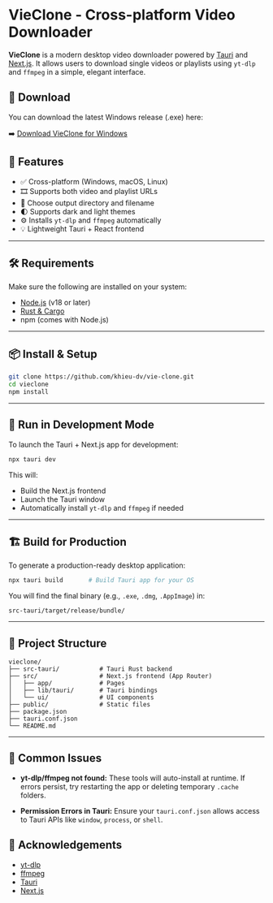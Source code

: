 
# VieClone - Cross-platform Video Downloader

**VieClone** is a modern desktop video downloader powered by [Tauri](https://tauri.app/) and [Next.js](https://nextjs.org/). It allows users to download single videos or playlists using `yt-dlp` and `ffmpeg` in a simple, elegant interface.

## 🔗 Download

You can download the latest Windows release (.exe) here:

➡️ [Download VieClone for Windows](https://github.com/khieu-dv/vie-clone/releases/download/1.0.0/vieclone_tauri_0.1.0_x64-setup.exe)


## 🚀 Features

- ✅ Cross-platform (Windows, macOS, Linux)
- 🎞 Supports both video and playlist URLs
- 📁 Choose output directory and filename
- 🌓 Supports dark and light themes
- ⚙️ Installs `yt-dlp` and `ffmpeg` automatically
- 💡 Lightweight Tauri + React frontend

---

## 🛠 Requirements

Make sure the following are installed on your system:

- [Node.js](https://nodejs.org/) (v18 or later)
- [Rust & Cargo](https://rustup.rs/)
- npm (comes with Node.js)


---

## 📦 Install & Setup

```bash
git clone https://github.com/khieu-dv/vie-clone.git
cd vieclone
npm install
````

---

## 🧪 Run in Development Mode

To launch the Tauri + Next.js app for development:

```bash
npx tauri dev
```

This will:

* Build the Next.js frontend
* Launch the Tauri window
* Automatically install `yt-dlp` and `ffmpeg` if needed

---

## 🏗 Build for Production

To generate a production-ready desktop application:

```bash
npx tauri build       # Build Tauri app for your OS
```

You will find the final binary (e.g., `.exe`, `.dmg`, `.AppImage`) in:

```
src-tauri/target/release/bundle/
```

---

## 📂 Project Structure

```
vieclone/
├── src-tauri/           # Tauri Rust backend
├── src/                 # Next.js frontend (App Router)
│   ├── app/             # Pages
│   ├── lib/tauri/       # Tauri bindings
│   └── ui/              # UI components
├── public/              # Static files
├── package.json
├── tauri.conf.json
└── README.md
```

---

## 🐞 Common Issues

* **yt-dlp/ffmpeg not found:**
  These tools will auto-install at runtime. If errors persist, try restarting the app or deleting temporary `.cache` folders.

* **Permission Errors in Tauri:**
  Ensure your `tauri.conf.json` allows access to Tauri APIs like `window`, `process`, or `shell`.



## 🙌 Acknowledgements

* [yt-dlp](https://github.com/yt-dlp/yt-dlp)
* [ffmpeg](https://ffmpeg.org/)
* [Tauri](https://tauri.app/)
* [Next.js](https://nextjs.org/)

